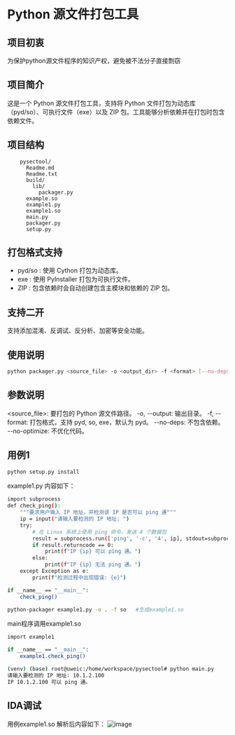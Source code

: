 # Python 源文件打包工具

## 项目初衷
为保护python源文件程序的知识产权，避免被不法分子直接剽窃

## 项目简介
这是一个 Python 源文件打包工具，支持将 Python 文件打包为动态库（pyd/so）、可执行文件（exe）以及 ZIP 包。工具能够分析依赖并在打包时包含依赖文件。

## 项目结构
```plaintext
    pysectool/ 
      Readme.md 
      Readme.txt 
      build/ 
        lib/ 
          packager.py 
      example.so 
      example1.py 
      example1.so 
      main.py 
      packager.py 
      setup.py 
  ```    

## 打包格式支持
- pyd/so : 使用 Cython 打包为动态库。
- exe : 使用 PyInstaller 打包为可执行文件。
- ZIP : 包含依赖时会自动创建包含主模块和依赖的 ZIP 包。

## 支持二开
支持添加混淆、反调试、反分析、加密等安全功能。


## 使用说明
```bash
python packager.py <source_file> -o <output_dir> -f <format> [--no-deps] [--no-optimize]
```

## 参数说明
<source_file>: 要打包的 Python 源文件路径。
-o, --output: 输出目录。
-f, --format: 打包格式，支持 pyd, so, exe，默认为 pyd。
--no-deps: 不包含依赖。
--no-optimize: 不优化代码。


## 用例1
```bash
python setup.py install
```

example1.py 内容如下：
```bash
import subprocess
def check_ping(): 
    """要求用户输入 IP 地址，并检测该 IP 是否可以 ping 通"""
    ip = input("请输入要检测的 IP 地址: ")
    try:
        # 在 Linux 系统上使用 ping 命令，发送 4 个数据包
        result = subprocess.run(['ping', '-c', '4', ip], stdout=subprocess.PIPE, stderr=subprocess.PIPE, text=True)
        if result.returncode == 0:
            print(f"IP {ip} 可以 ping 通。")
        else:
            print(f"IP {ip} 无法 ping 通。")
    except Exception as e:
        print(f"检测过程中出现错误: {e}")

if __name__ == "__main__":
    check_ping()
```

```bash
python-packager example1.py -o . -f so   #生成example1.so
```

main程序调用example1.so

```bash
import example1

if __name__ == "__main__":
    example1.check_ping()
```

```bash
(venv) (base) root@uweic:/home/workspace/pysectool# python main.py 
请输入要检测的 IP 地址: 10.1.2.100
IP 10.1.2.100 可以 ping 通。
```

## IDA调试
用例example1.so
解析后内容如下：
![image](https://github.com/user-attachments/assets/bbbb4ebf-1cfa-4026-9876-cfb62eac9709)

